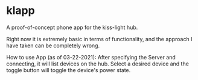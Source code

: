 # klapp

A proof-of-concept phone app for the kiss-light hub.

Right now it is extremely basic in terms of functionality, and the approach I have taken can be completely
wrong.

How to use App (as of 03-22-2021): After specifying the Server and connecting, it will list
devices on the hub. Select a desired device and the toggle button will toggle the device's power state.
